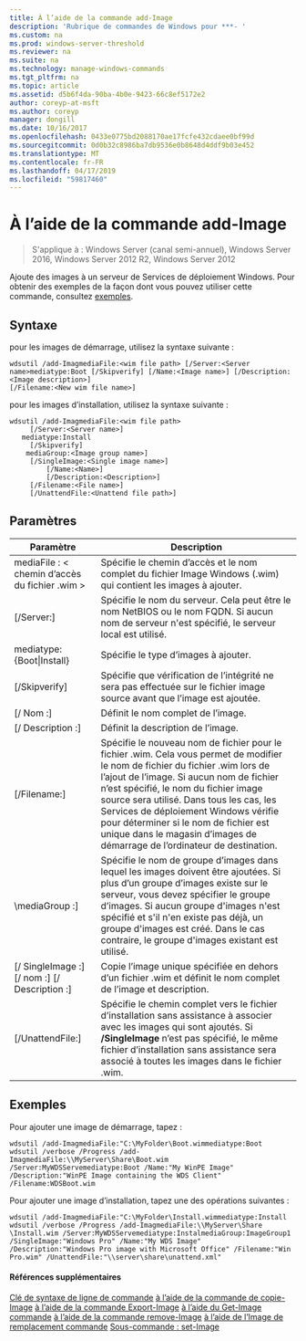 ```yaml
---
title: À l’aide de la commande add-Image
description: 'Rubrique de commandes de Windows pour ***- '
ms.custom: na
ms.prod: windows-server-threshold
ms.reviewer: na
ms.suite: na
ms.technology: manage-windows-commands
ms.tgt_pltfrm: na
ms.topic: article
ms.assetid: d5b6f4da-90ba-4b0e-9423-66c8ef5172e2
author: coreyp-at-msft
ms.author: coreyp
manager: dongill
ms.date: 10/16/2017
ms.openlocfilehash: 0433e0775bd2088170ae17fcfe432cdaee0bf99d
ms.sourcegitcommit: 0d0b32c8986ba7db9536e0b8648d4ddf9b03e452
ms.translationtype: MT
ms.contentlocale: fr-FR
ms.lasthandoff: 04/17/2019
ms.locfileid: "59817460"
---
```

# <a name="using-the-add-image-command"></a>À l’aide de la commande add-Image

>S'applique à : Windows Server (canal semi-annuel), Windows Server 2016, Windows Server 2012 R2, Windows Server 2012

Ajoute des images à un serveur de Services de déploiement Windows. Pour obtenir des exemples de la façon dont vous pouvez utiliser cette commande, consultez [exemples](#BKMK_examples).
## <a name="syntax"></a>Syntaxe
pour les images de démarrage, utilisez la syntaxe suivante :
```
wdsutil /add-ImagmediaFile:<wim file path> [/Server:<Server name>mediatype:Boot [/Skipverify] [/Name:<Image name>] [/Description:<Image description>] 
[/Filename:<New wim file name>]
```
pour les images d’installation, utilisez la syntaxe suivante :
```
wdsutil /add-ImagmediaFile:<wim file path>
     [/Server:<Server name>]
   mediatype:Install
     [/Skipverify]
    mediaGroup:<Image group name>]
     [/SingleImage:<Single image name>]
         [/Name:<Name>]
         [/Description:<Description>]
     [/Filename:<File name>]
     [/UnattendFile:<Unattend file path>]
```
## <a name="parameters"></a>Paramètres
|Paramètre|Description|
|-------|--------|
mediaFile : < chemin d’accès du fichier .wim >|Spécifie le chemin d’accès et le nom complet du fichier Image Windows (.wim) qui contient les images à ajouter.|
|[/Server:<Server name>]|Spécifie le nom du serveur. Cela peut être le nom NetBIOS ou le nom FQDN. Si aucun nom de serveur n'est spécifié, le serveur local est utilisé.|
mediatype:{Boot&#124;Install}|Spécifie le type d’images à ajouter.|
|[/Skipverify]|Spécifie que vérification de l’intégrité ne sera pas effectuée sur le fichier image source avant que l’image est ajoutée.|
|[/ Nom :<Name>]|Définit le nom complet de l’image.|
|[/ Description :<Description>]|Définit la description de l’image.|
|[/Filename:<Filename>]|Spécifie le nouveau nom de fichier pour le fichier .wim. Cela vous permet de modifier le nom de fichier du fichier .wim lors de l’ajout de l’image. Si aucun nom de fichier n’est spécifié, le nom du fichier image source sera utilisé. Dans tous les cas, les Services de déploiement Windows vérifie pour déterminer si le nom de fichier est unique dans le magasin d’images de démarrage de l’ordinateur de destination.|
|\mediaGroup :<Image group name>]|Spécifie le nom de groupe d’images dans lequel les images doivent être ajoutées. Si plus d’un groupe d’images existe sur le serveur, vous devez spécifier le groupe d’images. Si aucun groupe d'images n'est spécifié et s'il n'en existe pas déjà, un groupe d'images est créé. Dans le cas contraire, le groupe d'images existant est utilisé.|
|[/ SingleImage :<Single image name>] [/ nom :<Name>] [/ Description :<Description>]|Copie l’image unique spécifiée en dehors d’un fichier .wim et définit le nom complet de l’image et description.|
|[/UnattendFile:<Unattend file path>]|Spécifie le chemin complet vers le fichier d’installation sans assistance à associer avec les images qui sont ajoutés. Si **/SingleImage** n’est pas spécifié, le même fichier d’installation sans assistance sera associé à toutes les images dans le fichier .wim.|
## <a name="BKMK_examples"></a>Exemples
Pour ajouter une image de démarrage, tapez :
```
wdsutil /add-ImagmediaFile:"C:\MyFolder\Boot.wimmediatype:Boot
wdsutil /verbose /Progress /add-ImagmediaFile:\\MyServer\Share\Boot.wim /Server:MyWDSServemediatype:Boot /Name:"My WinPE Image" 
/Description:"WinPE Image containing the WDS Client" /Filename:WDSBoot.wim
```
Pour ajouter une image d’installation, tapez une des opérations suivantes :
```
wdsutil /add-ImagmediaFile:"C:\MyFolder\Install.wimmediatype:Install
wdsutil /verbose /Progress /add-ImagmediaFile:\\MyServer\Share \Install.wim /Server:MyWDSServemediatype:InstalmediaGroup:ImageGroup1 
/SingleImage:"Windows Pro" /Name:"My WDS Image"
/Description:"Windows Pro image with Microsoft Office" /Filename:"Win Pro.wim" /UnattendFile:"\\server\share\unattend.xml"
```
#### <a name="additional-references"></a>Références supplémentaires
[Clé de syntaxe de ligne de commande](command-line-syntax-key.md)
[à l’aide de la commande de copie-Image](using-the-copy-image-command.md)
[à l’aide de la commande Export-Image](using-the-export-image-command.md)
[à l’aide du Get-Image commande](using-the-get-image-command.md)
[à l’aide de la commande remove-Image](using-the-remove-image-command.md)
[à l’aide de l’Image de remplacement commande](using-the-replace-image-command.md) 
 [ Sous-commande : set-Image](subcommand-set-image.md)
